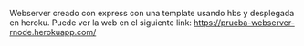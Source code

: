 
Webserver creado con express con una template usando hbs y desplegada en heroku.
Puede ver la web en el siguiente link:
https://prueba-webserver-rnode.herokuapp.com/